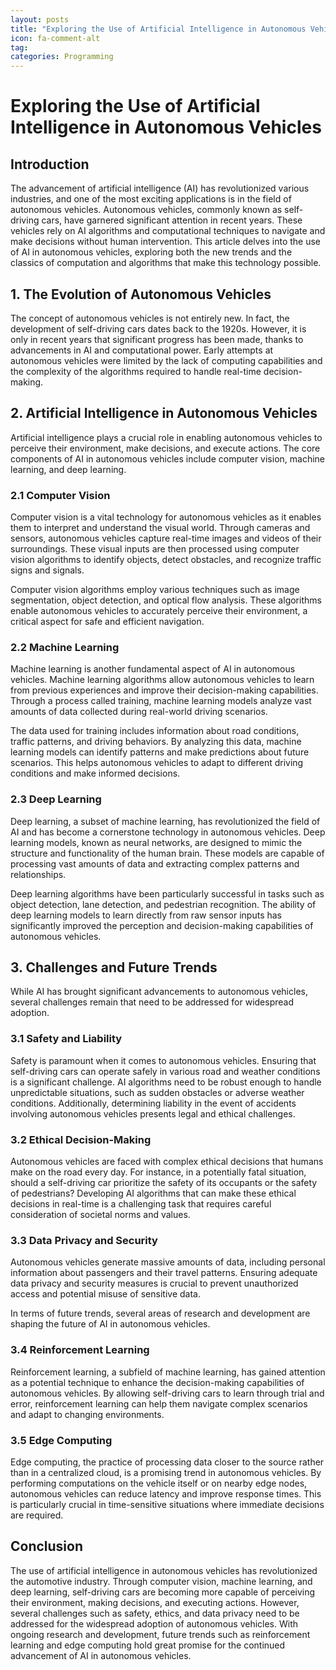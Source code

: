 ```yaml
---
layout: posts
title: "Exploring the Use of Artificial Intelligence in Autonomous Vehicles"
icon: fa-comment-alt
tag:      
categories: Programming
---
```



# Exploring the Use of Artificial Intelligence in Autonomous Vehicles

## Introduction

The advancement of artificial intelligence (AI) has revolutionized various industries, and one of the most exciting applications is in the field of autonomous vehicles. Autonomous vehicles, commonly known as self-driving cars, have garnered significant attention in recent years. These vehicles rely on AI algorithms and computational techniques to navigate and make decisions without human intervention. This article delves into the use of AI in autonomous vehicles, exploring both the new trends and the classics of computation and algorithms that make this technology possible.

## 1. The Evolution of Autonomous Vehicles

The concept of autonomous vehicles is not entirely new. In fact, the development of self-driving cars dates back to the 1920s. However, it is only in recent years that significant progress has been made, thanks to advancements in AI and computational power. Early attempts at autonomous vehicles were limited by the lack of computing capabilities and the complexity of the algorithms required to handle real-time decision-making.

## 2. Artificial Intelligence in Autonomous Vehicles

Artificial intelligence plays a crucial role in enabling autonomous vehicles to perceive their environment, make decisions, and execute actions. The core components of AI in autonomous vehicles include computer vision, machine learning, and deep learning.

### 2.1 Computer Vision

Computer vision is a vital technology for autonomous vehicles as it enables them to interpret and understand the visual world. Through cameras and sensors, autonomous vehicles capture real-time images and videos of their surroundings. These visual inputs are then processed using computer vision algorithms to identify objects, detect obstacles, and recognize traffic signs and signals.

Computer vision algorithms employ various techniques such as image segmentation, object detection, and optical flow analysis. These algorithms enable autonomous vehicles to accurately perceive their environment, a critical aspect for safe and efficient navigation.

### 2.2 Machine Learning

Machine learning is another fundamental aspect of AI in autonomous vehicles. Machine learning algorithms allow autonomous vehicles to learn from previous experiences and improve their decision-making capabilities. Through a process called training, machine learning models analyze vast amounts of data collected during real-world driving scenarios.

The data used for training includes information about road conditions, traffic patterns, and driving behaviors. By analyzing this data, machine learning models can identify patterns and make predictions about future scenarios. This helps autonomous vehicles to adapt to different driving conditions and make informed decisions.

### 2.3 Deep Learning

Deep learning, a subset of machine learning, has revolutionized the field of AI and has become a cornerstone technology in autonomous vehicles. Deep learning models, known as neural networks, are designed to mimic the structure and functionality of the human brain. These models are capable of processing vast amounts of data and extracting complex patterns and relationships.

Deep learning algorithms have been particularly successful in tasks such as object detection, lane detection, and pedestrian recognition. The ability of deep learning models to learn directly from raw sensor inputs has significantly improved the perception and decision-making capabilities of autonomous vehicles.

## 3. Challenges and Future Trends

While AI has brought significant advancements to autonomous vehicles, several challenges remain that need to be addressed for widespread adoption.

### 3.1 Safety and Liability

Safety is paramount when it comes to autonomous vehicles. Ensuring that self-driving cars can operate safely in various road and weather conditions is a significant challenge. AI algorithms need to be robust enough to handle unpredictable situations, such as sudden obstacles or adverse weather conditions. Additionally, determining liability in the event of accidents involving autonomous vehicles presents legal and ethical challenges.

### 3.2 Ethical Decision-Making

Autonomous vehicles are faced with complex ethical decisions that humans make on the road every day. For instance, in a potentially fatal situation, should a self-driving car prioritize the safety of its occupants or the safety of pedestrians? Developing AI algorithms that can make these ethical decisions in real-time is a challenging task that requires careful consideration of societal norms and values.

### 3.3 Data Privacy and Security

Autonomous vehicles generate massive amounts of data, including personal information about passengers and their travel patterns. Ensuring adequate data privacy and security measures is crucial to prevent unauthorized access and potential misuse of sensitive data.

In terms of future trends, several areas of research and development are shaping the future of AI in autonomous vehicles.

### 3.4 Reinforcement Learning

Reinforcement learning, a subfield of machine learning, has gained attention as a potential technique to enhance the decision-making capabilities of autonomous vehicles. By allowing self-driving cars to learn through trial and error, reinforcement learning can help them navigate complex scenarios and adapt to changing environments.

### 3.5 Edge Computing

Edge computing, the practice of processing data closer to the source rather than in a centralized cloud, is a promising trend in autonomous vehicles. By performing computations on the vehicle itself or on nearby edge nodes, autonomous vehicles can reduce latency and improve response times. This is particularly crucial in time-sensitive situations where immediate decisions are required.

## Conclusion

The use of artificial intelligence in autonomous vehicles has revolutionized the automotive industry. Through computer vision, machine learning, and deep learning, self-driving cars are becoming more capable of perceiving their environment, making decisions, and executing actions. However, several challenges such as safety, ethics, and data privacy need to be addressed for the widespread adoption of autonomous vehicles. With ongoing research and development, future trends such as reinforcement learning and edge computing hold great promise for the continued advancement of AI in autonomous vehicles.